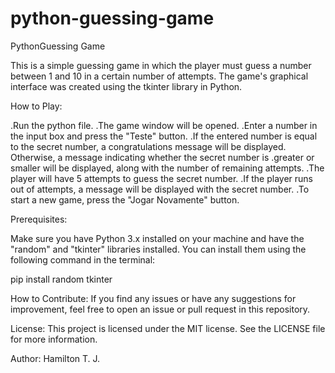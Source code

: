 # python-guessing-game

PythonGuessing Game

This is a simple guessing game in which the player must guess a number between 1 and 10 in a certain number of attempts. The game's graphical interface was created using the tkinter library in Python.

How to Play:

.Run the python file.
.The game window will be opened.
.Enter a number in the input box and press the "Teste" button.
.If the entered number is equal to the secret number, a congratulations message will be displayed. Otherwise, a message indicating whether the secret number is .greater or smaller will be displayed, along with the number of remaining attempts.
.The player will have 5 attempts to guess the secret number.
.If the player runs out of attempts, a message will be displayed with the secret number.
.To start a new game, press the "Jogar Novamente" button.

Prerequisites:

Make sure you have Python 3.x installed on your machine and have the "random" and "tkinter" libraries installed. You can install them using the following command in the terminal:

pip install random tkinter

How to Contribute:
If you find any issues or have any suggestions for improvement, feel free to open an issue or pull request in this repository.

License:
This project is licensed under the MIT license. See the LICENSE file for more information.

Author:
Hamilton T. J.
